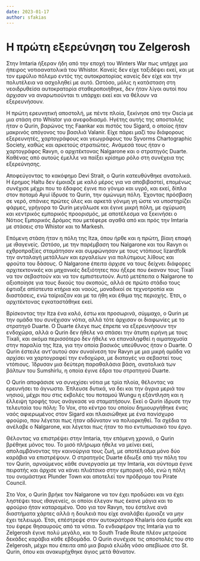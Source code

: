 ```yaml
---
date: 2023-01-17
author: sfakias
---
```

# Η πρώτη εξερεύνηση του Zelgerosh

Στην Imtaria ήξεραν ήδη από την εποχή του Winters War πως υπήρχε μια ήπειρος νοτιοανατολικά του Whistor. Κανείς δεν είχε ταξιδέψει εκεί, και με τον εμφύλιο πόλεμο εντός της αυτοκρατορίας κανείς δεν είχε και την πολυτέλεια να ασχοληθεί με αυτό. Ωστόσο, μόλις η κατάσταση στη νεοιδρυθείσα αυτοκρατορία σταθεροποιήθηκε, δεν ήταν λίγοι αυτοί που άρχισαν να αναρωτιούνται τι υπάρχει εκεί και να θέλουν να εξερευνήσουν.

Η πρώτη ερευνητική αποστολή, με πέντε πλοία, ξεκίνησε από την Oscia με μια στάση στο Whistor για ανεφοδιασμό. Ηγέτης αυτής της αποστολής ήταν ο Qurin, βαρώνος της Faankar και πιστός του Sigard, ο οποίος ήταν μακρινός απόγονος του βασιλιά Valanir. Είχε πάρει μαζί του διάφορους εξερευνητές, χαρτογράφους και γεωγράφους του Syvorms Chartographic Society, καθώς και αρκετούς στρατιώτες. Ανάμεσά τους ήταν ο χαρτογράφος Ravyn, ο αρχιτέκτονας Nalgarone και ο στρατηγός Duarte. Καθένας από αυτούς έμελλε να παίξει κρίσημο ρόλο στη συνέχεια της εξερεύνησης.  

Αποφεύγοντας το κακόφημο Devi Strait, ο Qurin κατευθύνθηκε ανατολικά. Η έρημος Haltu δεν έμοιαζε με καλό μέρος για να αποβιβαστεί, επομένως συνέχισε μέχρι που το έδαφος έγινε πιο γόνιμο και υγρό, και εκεί, δίπλα στον ποταμό Ayui ίδρυσε το Qurin, την ομώνυμη πόλη. Έχοντας πρόσβαση σε νερό, σπάνιες πρώτες ύλες και αρκετά γόνιμη γη ώστε να υποστηρίζει φάρμες, γρήγορα το Qurin μεγάλωσε και έγινε μικρή πόλη, με οχύρωση και κεντρικός εμπορικός προορισμός, με αποτέλεσμα να ξεκινήσει ο Νότιος Εμπορικός Δρόμος που μετέφερε αγαθά από και πρός την Imtaria με στάσεις στο Whistor και το Markesh.  

Επόμενη στάση ήταν η πόλη της Itza, όπου ήρθε και η πρώτη, βίαιη επαφή με ιθαγενείς. Ωστόσο, με την παρέμβαση του Nalgarone και του Ravyn οι εχθροπραξίες σταμάτησαν και συμφώνησαν με τους ντόπιους lizardfolk την ανταλαγή μετάλλων και εργαλείων για πολύτιμους λίθους και φρούτα του δάσους. Ο Nalgarone έπειτα άρχισε να τους δείχνει διάφορες αρχιτεκτονικές και μηχανικές δεξιότητες που ήξερε που έκαναν τους Tixali να τον σεβαστούν και να τον εμπιστευτούν. Αυτό μετέπειτα ο Nalgarone το αξιοποίησε για τους δικούς του σκοπούς, αλλά σε πρώτο στάδιο τους έφτιαξε απίστευτα κτήρια και ναούς, μοναδικοί σε τεχνοτροπία και διαστάσεις, ενώ ταίριαζαν και με τα ήθη και έθιμα της περιοχής. Έτσι, ο αρχιτέκτονας εγκαταστάθηκε εκεί.  

Βρίσκοντας την Itza ένα καλό, έστω και προσωρινά, σύμμαχο, ο Qurin με την ομάδα του συνέχισαν νότια, αλλά τότε άρχισαν οι διαφωνίες με το στρατηγό Duarte. Ο Duarte έλεγε πως έπρεπε να εξερευνήσουν την ενδοχώρα, αλλά ο Qurin δεν ήθελε να σπάσει την άτυπη ειρήνη με τους Tixali, και ακόμα περισσότερο δεν ήθελε να επαναληφθεί η αιματοχυσία στην παραλία της Itza, για την οποία βασικός υπεύθυνος ήταν ο Duarte. O Qurin έστειλε αντ'αυτού σαν συναίνεση τον Ravyn με μια μικρή ομάδα να αρχίσει να χαρτογραφεί την ενδοχώρα, με διαταγές να σεβαστεί τους ντόπιους. Ίδρυσαν μια δεύτερη παραθαλάσια βάση, ανατολικά των βάλτων του Sumshirlu, η οποία έγινε έδρα του στρατηγού Duarte.

Ο Qurin αποφάσισε να συνεχίσει νότια με τρία πλοία, θέλοντας να ερευνήσει το άγνωστο. Έπλευσε δυτικά, να δει και την άγρια μεριά του νησιού, μέχρι που στις εκβολές του ποταμού Wungu η εξάντληση και η έλλειψη τροφής τους ανάγκασε να σταματήσουν. Εκεί ο Qurin ίδρυσε την τελευταία του πόλη: Το Vox, στο κέντρο του οποίου δημιουργήθηκε ένας ναός αφιερωμένος στον Sigard και πλαισιώθηκε με ένα πανίσχυρο φρούριο, που λέγεται πως ήταν αδύνατον να πολιορκηθεί. Τα σχέδια τα ανέλαβε ο Nalgarone, και λέγεται πως ήταν το πιο εντυπωσιακό του έργο.  

Θέλοντας να επιστρέψει στην Imtaria, την επόμενη χρονιά, ο Qurin βρέθηκε μόνος του. Το μισό πλήρωμα ήθελε να μείνει εκεί, απολαμβάνοντας την καινούργια τους ζωή, με αποτέλεσμα μόνο δύο καράβια να επιστρέψουν. O στρατηγός Duarte έδιωξε από την πόλη του τον Qurin, αρνούμενος κάθε συνεργασία με την Imtaria, και σύντομα έγινε πειρατής και άρχισε να κάνει πλιάτσικο στην εμπορική οδό, ενώ η πόλη του ονομάστηκε Plunder Town και αποτελεί τον πρόδρομο του Pirate Council.  

Στo Vox, o Qurin βρήκε τον Nalgarone να τον έχει προδώσει και να έχει ληστέψει τους ιθαγενείς, οι οποίοι έλεγαν πως έκανε μάγια και το φρούριο ήταν καταραμένο. Όσο για τον Ravyn, του έστελνε ανά διαστήματα χάρτες αλλά η δουλειά που είχε αναλάβει έμοιαζε να μην έχει τελειωμό. Έτσι, επέστρεψε στον αυτοκράτορα Khalaris όσα έμαθε και του έφερε θησαυρούς από τα νότια. Το ενδιαφέρον της Imtaria για το Zelgerosh έγινε πολύ μεγάλο, και το South Trade Route πλέον μετρούσε δεκάδες καράβια κάθε εβδομάδα. Ο Qurin συνέχισε τις αποστολές του στο Zelgerosh, μέχρι που έπειτα από μια βαριά ελώδη νόσο απεβίωσε στο St. Qurin, όπου και ανακυρήχθηκε άγιος μετά θάνατον.  

